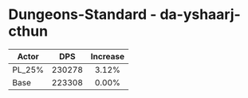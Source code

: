 # Dungeons-Standard - da-yshaarj-cthun
| Actor | DPS | Increase |
|---|:---:|:---:|
|PL_25%|230278|3.12%|
|Base|223308|0.00%|
